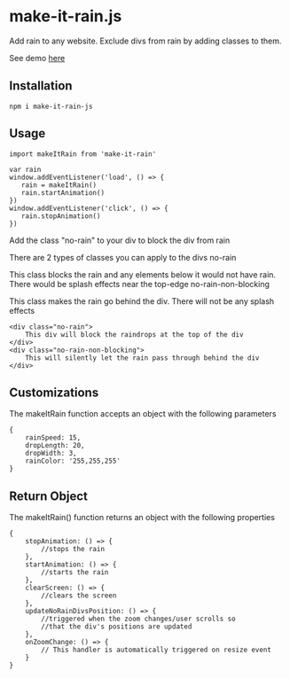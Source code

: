 # make-it-rain.js

Add rain to any website. Exclude divs from rain by adding classes to them.

See demo [here](https://make-it-rain-js.herokuapp.com/)

## Installation

```
npm i make-it-rain-js
```

## Usage

                    
```
import makeItRain from 'make-it-rain'

var rain 
window.addEventListener('load', () => {
   rain = makeItRain()
   rain.startAnimation()
})
window.addEventListener('click', () => {
   rain.stopAnimation()
})
```               

                        

Add the class "no-rain" to your div to block the div from rain

There are 2 types of classes you can apply to the divs
no-rain

This class blocks the rain and any elements below it would not have rain. There would be splash effects near the top-edge
no-rain-non-blocking

This class makes the rain go behind the div. There will not be any splash effects

                    
```
<div class="no-rain">
    This div will block the raindrops at the top of the div
</div>
<div class="no-rain-non-blocking">
    This will silently let the rain pass through behind the div
</div>
```                    


## Customizations

The makeItRain function accepts an object with the following parameters

                    
```
{ 
    rainSpeed: 15,
    dropLength: 20,
    dropWidth: 3,
    rainColor: '255,255,255'
}
```                    

## Return Object

The makeItRain() function returns an object with the following properties

                    
```
{
    stopAnimation: () => {
        //stops the rain
    },
    startAnimation: () => {
        //starts the rain
    },
    clearScreen: () => {
        //clears the screen
    },
    updateNoRainDivsPosition: () => {
        //triggered when the zoom changes/user scrolls so 
        //that the div's positions are updated
    },
    onZoomChange: () => {
        // This handler is automatically triggered on resize event
    }
}
```
            


                
            



